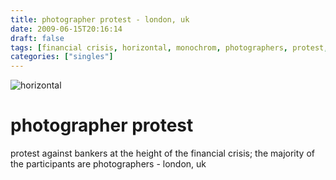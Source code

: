 ```yaml
---
title: photographer protest - london, uk
date: 2009-06-15T20:16:14
draft: false
tags: [financial crisis, horizontal, monochrom, photographers, protest,london,uk]
categories: ["singles"]
---
```

![horizontal](/p/sbr-20090615-9715060908.jpg)
<!--more-->
# photographer protest
protest against bankers at the height of the financial crisis; the majority of the participants are photographers - london, uk
